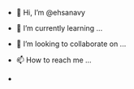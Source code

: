 - 👋 Hi, I’m @ehsanavy

- 🌱 I’m currently learning ...
- 💞️ I’m looking to collaborate on ...
- 📫 How to reach me ...
-
<!---
ehsanavy/ehsanavy is a ✨ special ✨ repository because its `README.md` (this file) appears on your GitHub profile.
You can click the Preview link to take a look at your changes.
--->
